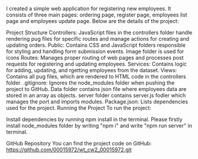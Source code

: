 I created a simple web application for registering new employees. It consists of three main pages: ordering page, register page, employees list page and employees update page. Below are the details of the project:

Project Structure
Controllers: JavaScript files in the controllers folder handle rendering pug files for specific routes and manage actions for creating and updating orders.
Public: Contains CSS and JavaScript folders responsible for styling and handling form submission events. Image folder is used for icons
Routes: Manages proper routing of web pages and processes post requests for registering and updating employees.
Services: Contains logic for adding, updating, and rgetting employees from the dataset.
Views: Contains all pug files, which are rendered to HTML code in the controllers folder.
.gitignore: Ignores the node_modules folder when pushing the project to GitHub.
Data folder contains json file where employees data are stored in an array as objects.
server folder contains server.js fodler which manages the port and imports modules.
Package.json: Lists dependencies used for the project.
Running the Project
To run the project:

Install dependencies by running npm install in the terminal.
Please firstly install node_modules folder by writing "npm i" and write "npm run server" in terminal.

GitHub Repository
You can find the project code on GitHub: https://github.com/00015972/wt_cw2_00015972.git 
